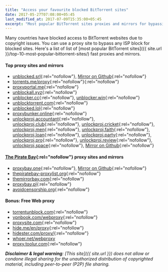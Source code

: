 ```yaml
---
title: "Access your favourite blocked BitTorrent sites"
date: 2017-05-27T07:08:00+05:45
last_modified_at: 2017-07-09T15:35:00+05:45
excerpt: "Most popular BitTorrent sites proxies and mirrors for bypassing your country or territory Internet censorship."
---
```


Many countries have blocked access to BitTorrent websites due to copyright issues. You can use a proxy site to bypass any ISP block for blocked sites. Here's a list of list of [most popular BitTorrent sites]({{ site.url }}/top-10-most-popular-bittorrent-sites/) fast proxies and mirrors.

#### Top proxy sites and mirrors

* [unblocked.srl](https://unblocked.srl/){:rel="nofollow"}, [Mirror on Github](https://unblocked-pw.github.io/){:rel="nofollow"}
* [torrents.me/proxy](https://torrents.me/proxy/){:rel="nofollow"}{:rel="nofollow"}
* [proxyportal.me](https://proxyportal.me/){:rel="nofollow"}
* [unblockall.xyz](https://unblockall.xyz/){:rel="nofollow"}
* [unblocker.cc](https://unblocker.cc/){:rel="nofollow"}, [unblocker.win](https://unblocker.win/){:rel="nofollow"}
* [unblocktorrent.com](https://unblocktorrent.com/){:rel="nofollow"}
* [unblocked.lol](http://unblocked.lol/){:rel="nofollow"}
* [proxybunker.online](http://proxybunker.online/){:rel="nofollow"}
* [unlockproj.accountant](https://unlockproj.accountant/){:rel="nofollow"}, [unlockproj.club](https://unlockproj.club/){:rel="nofollow"}, [unlockproj.cricket](https://unlockproj.cricket/){:rel="nofollow"}, [unlockproj.men](https://unlockproj.men/){:rel="nofollow"}, [unlockproj.faith](https://unlockproj.faith/){:rel="nofollow"}, [unlockproj.loan](https://unlockproj.loan/){:rel="nofollow"}, [unlockproj.party](https://unlockproj.party/){:rel="nofollow"}, [unlockproj.pro](https://unlockproj.pro/){:rel="nofollow"}, [unlockproj.review](https://unlockproj.review/){:rel="nofollow"}, [unlockproj.space](https://unlockproj.space/){:rel="nofollow"}, [Mirror on Github](https://unlockproject.github.io/unlockproject/){:rel="nofollow"}

#### [The Pirate Bay](https://thepiratebay.org/){:rel="nofollow"} proxy sites and mirrors

* [proxybay.one](https://proxybay.one/){:rel="nofollow"}, [Mirror on Github](https://proxybay.github.io/){:rel="nofollow"}
* [thepiratebay-proxylist.org](https://thepiratebay-proxylist.org/){:rel="nofollow"}
* [themirrorbay.com](http://www.themirrorbay.com/){:rel="nofollow"}
* [proxybay.pl](https://proxybay.pl/){:rel="nofollow"}
* [avoidcensorship.org](https://avoidcensorship.org/){:rel="nofollow"}

#### Bonus: Free Web proxy

* [torrentunblock.com](https://torrentunblock.com/){:rel="nofollow"}
* [vpnbook.com/webproxy](https://www.vpnbook.com/webproxy){:rel="nofollow"}
* [proxysite.com](https://www.proxysite.com/){:rel="nofollow"}
* [hide.me/en/proxy](https://hide.me/en/proxy){:rel="nofollow"}
* [hidester.com/proxy/](https://hidester.com/proxy/){:rel="nofollow"}
* [whoer.net/webproxy](https://whoer.net/webproxy)
* [proxy.toolur.com](https://proxy.toolur.com/){:rel="nofollow"}

_**Disclaimer & legal warning**: [This site]({{ site.url }}) does not allow or condone illegal sharing for the unauthorized distribution of copyrighted material, including peer-to-peer (P2P) file sharing._
